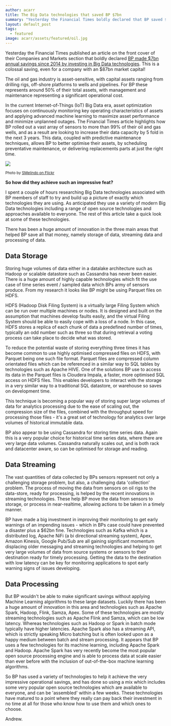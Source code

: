 ```yaml
---
author: acarr
title: The Big Data technologies that saved BP $7bn
summary: "Yesterday the Financial Times boldly declared that BP saved $7bn since 2014 by investing in Big Data technologies. I spent a couple of hours researching Big Data technologies associated with BP members of staff to try and build up a picture of exactly which technologies they are using."
layout: default_post
tags:
  - featured
image: acarr/assets/featured/oil.jpg
---
```


Yesterday the Financial Times published an article on the front cover of their Companies and Markets section that boldly declared [BP made $7bn annual savings since 2014 by investing in Big Data technologies](https://www.ft.com/content/16261952-6a28-11e7-bfeb-33fe0c5b7eaa). This is a colossal saving, even for a company with an $87bn market capital!

The oil and gas industry is asset-sensitive, with capital assets ranging from drilling rigs, off-shore platforms to wells and pipelines. For BP these represents around 50% of their total assets, with management and maintenance representing a significant operational cost.

In the current Internet-of-Things (IoT) Big Data era, asset optimization focuses on continuously monitoring key operating characteristics of assets and applying advanced machine learning to maximize asset performance and minimize unplanned outages. The Financial Times article highlights how BP rolled out a vast array of sensors to more than 99% of their oil and gas wells, and as a result are looking to increase their data capacity by 5 fold in the next 3 years. This data, coupled with predictive maintenance techniques, allows BP to better optimise their assets, by scheduling preventative maintenance, or delivering replacements parts at just the right time.

<img src="{{ site.github.url }}/acarr/assets/oil.jpg" />

<small>Photo by [SMelindo on Flickr](https://www.flickr.com/photos/melindo/8206088016/in/photolist-dv9m59-SM4Z5k-98G8NB-cMkkPJ-6q5MDF-2vJWPo-QQbgYz-cj2RnA-5zmEbT-3iEE3D-cXGJ5m-QGAKC3-4zs6A7-oNA4R-9YTrqE-5PuWw1-iffL2-Ui99Ze-7ZfGXv-7ZfBed-7ZfGjN-7ZfFuF-4zdrKN-cj3bc7-6ZQvDd-6HpMDu-fQhgWR-aWruST-8fuK6L-iwkGaE-9sQtyZ-pyhUb-SM4Z6c-iffdZ-9YQvJa-71Pb5L-9YTqkU-9YQnp6-6ZQwF9-8xU1KP-6F4AwJ-ei9gGX-qiDChF-4d7qJq-71Karr-54ErBN-nCMq2e-54AdyT-8mAkSb-6k5mMT)</small>

**So how did they achieve such an impressive feat?**

I spent a couple of hours researching Big Data technologies associated with BP members of staff to try and build up a picture of exactly which technologies they are using. As anticipated they use a variety of modern Big Data technologies including a range of open source technologies and approaches available to everyone. The rest of this article take a quick look at some of these technologies.

There has been a huge amount of innovation in the three main areas that helped BP save all that money, namely storage of data, streaming data and processing of data.

## Data Storage

Storing huge volumes of data either in a datalake architecture such as Hadoop or scalable datastore such as Cassandra has never been easier. There is a huge amount of highly capable technologies which fit the use case of time series event / sampled data which BPs army of sensors produce. From my research it looks like BP might be using Parquet files on HDFS.

HDFS (Hadoop Disk Filing System) is a virtually large Filing System which can be run over multiple machines or nodes. It is designed and built on the assumption that machines develop faults easily, and the virtual Filing System should be able to easily cope with a loss of a node. In this case, HDFS stores a replica of each chunk of data a predefined number of times, typically an odd number such as three so that during retrieval a voting process can take place to decide what was stored.

To reduce the potential waste of storing everything three times it has become common to use highly optimised compressed files on HDFS, with Parquet being one such file format. Parquet files are compressed column orientated files which can be referenced in a similar way to SQL tables by technologies such as Apache HIVE. One of the solutions BP use to access its data in the Parquet files is Cloudera Impala, a faster, more optimised SQL access on HDFS files. This enables developers to interact with the storage in a very similar way to a traditional SQL datastore, or warehouse so saves on development time.

This technique is becoming a popular way of storing super large volumes of data for analytics processing due to the ease of scaling out, the compression size of the files, combined with the throughput speed for processing those files - it's a great set of technology for analytics over large volumes of historical immutable data.

BP also appear to be using Cassandra for storing time series data. Again this is a very popular choice for historical time series data, where there are very large data volumes. Cassandra naturally scales out, and is both rack and datacenter aware, so can be optimised for storage and reading.

## Data Streaming

The vast quantities of data collected by BPs sensors represent not only a challenging storage problem, but also, a challenging data 'collection' problem. The process of moving the data from sensors on oil rigs to the data-store, ready for processing, is helped by the recent innovations in streaming technologies. These help BP move the data from sensors to storage, or process in near-realtime, allowing actions to be taken in a timely manner.

BP have made a big investment in improving their monitoring to get early warnings of an impending issues - which in BPs case could have prevented a disaster plus a $62bn fine. Technologies such as Kafka which is a distributed log, Apache NiFi (a bi directional streaming system), Apex, Amazon Kinesis, Google Pub/Sub are all gaining significant momentum displacing older messaging and streaming technologies and helping to get very large volumes of data from source systems or sensors to their destination ready for timely processing. Getting the data to the destination with low latency can be key for monitoring applications to spot early warning signs of issues developing.

## Data Processing

But BP wouldn't be able to make significant savings without applying Machine Learning algorithms to these large datasets. Luckily there has been a huge amount of innovation in this area and technologies such as Apache Spark, Hadoop, Flink, Samza, Apex. Some of these technologies are mostly streaming technologies such as Apache Flink and Samza, which can be low latency. Whereas technologies such as Hadoop or Spark in batch mode typically have higher latencies. Apache Spark also has a streaming API, which is strictly speaking Micro batching but is often looked upon as a happy medium between batch and stream processing. It appears that BP uses a few technologies for its machine learning, including Apache Spark and Hadoop. Apache Spark has very recently become the most popular open source processing engine and is able to process data at scale easier than ever before with the inclusion of out-of-the-box machine learning algorithms.

So BP has used a variety of technologies to help it achieve the very impressive operational savings, and has done so using a mix which includes some very popular open source technologies which are available to everyone, and can be 'assembled' within a few weeks. These technologies have matured to a point where they really can pay back their investment in no time at all for those who know how to use them and which ones to choose.

Andrew.
